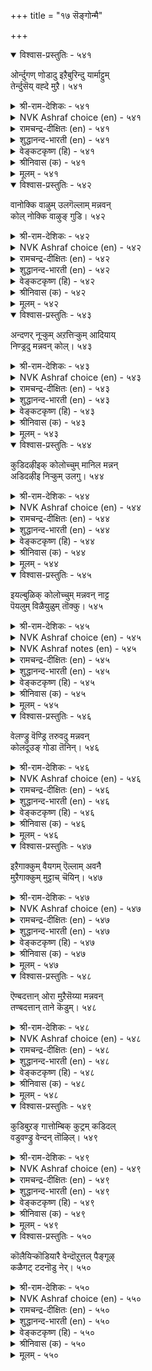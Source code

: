 +++
title = "१७ सॆङ्गोन्मै"

+++


<details open><summary>विश्वास-प्रस्तुतिः - ५४१</summary>

ओर्न्दुगण् णोडादु इऱैबुरिन्दु यार्माट्टुम्  
तेर्न्दुसॆय् वह्दे मुऱै।       ५४१
</details>

<details><summary>श्री-राम-देशिकः - ५४१</summary>

पक्षपातं विना राज्ञा माध्यस्थ्यमवलम्बता ।  
यथाशास्त्रं दण्डदानं नीतिपालनमुच्यते ॥ ५४१॥
</details>

<details><summary>NVK Ashraf choice (en) - ५४१</summary>

०५४१
The way is to launch an enquiry, investigate with impartiality,
And dispense as per norms.
(N.V.K. Ashraf)
</details>

<details><summary>रामचन्द्र-दीक्षितः (en) - ५४१</summary>

541\. ōrntu, kaṇṇōṭātu, iṟai purintu, yārmāṭṭum  
tērntu, ceyvaḵtē muṟai.

541\. Strict enquiry and impartial justice mark the rule of a just monarch.  
</details>

<details><summary>शुद्धानन्द-भारती (en) - ५४१</summary>

1\. ஓர்ந்துகண் ணோடாது இறைபுரிந்து யார்மாட்டும்  
தேர்ந்துசெய் வஃதே முறை.  
Test and attest impartially  
Consult and act the laws justly.        541  
</details>

<details><summary>वेङ्कटकृष्ण (हि) - ५४१</summary>

541
सबसे निर्दाक्षिण्य हो, सोच दोष की रीती ।  
उचित दण्ड़ निष्पक्ष रह, देना ही है नीति ॥
</details>

<details><summary>श्रीनिवास (क) - ५४१</summary>

541. यारॆल्ल आगलि तप्पु यावुदॆन्दु परिशीलिसि, पक्षपातवॆणिसदॆ विचारमाडि नडॆदुकॊळ्ळुवुदे न्यायवॆनिसुवुदु.

</details>

<details><summary>मूलम् - ५४१</summary>

ओर्न्दुगण् णोडादु इऱैबुरिन्दु यार्माट्टुम्  
तेर्न्दुसॆय् वह्दे मुऱै।       ५४१
</details>

<details open><summary>विश्वास-प्रस्तुतिः - ५४२</summary>

वानोक्कि वाऴुम् उलगॆल्लाम् मन्नवन्  
कोल् नोक्कि वाऴुङ् गुडि।       ५४२
</details>

<details><summary>श्री-राम-देशिकः - ५४२</summary>

लोके जीवगणाः सर्वे वर्तन्ते वृष्टिकाङ्क्षुणः ।  
देशे जनास्तथा राज्ञः काङ्क्षन्ते नीतिपालनम् ॥ ५४२॥
</details>

<details><summary>NVK Ashraf choice (en) - ५४२</summary>

०५४२
All the world looks up to heaven for rain
And the subjects to their king for justice. *
(P.S. Sundaram)
</details>

<details><summary>रामचन्द्र-दीक्षितः (en) - ५४२</summary>

542\. vāṉ nōkki vāḻum ulaku ellām;-maṉṉavaṉ  
kōl nōkki vāḻum kuṭi.

542\. The world looks to rain for its existence. The subjects look to the sceptre for their existence.  
</details>

<details><summary>शुद्धानन्द-भारती (en) - ५४२</summary>

2\. வானோக்கி வாழும் உலகெல்லாம் மன்னவன்  
கோல்நோக்கி வாழும் குடி.  
The earth looks up to sky and thrives  
And mankind to king's rod of justice.        542  
</details>

<details><summary>वेङ्कटकृष्ण (हि) - ५४२</summary>

542
जीवित हैं ज्यों जीव सब, ताक मेघ की ओर ।  
प्रजा ताक कर जी रही, राजदण्ड की ओर ॥
</details>

<details><summary>श्रीनिवास (क) - ५४२</summary>

542. लोकदल्लिरुव जीविगळॆल्ल मळॆयन्नु निरीक्षिसि बाळुवरु; अदे रीति प्रजॆगळॆल्ला अरसन (न्यायपालनॆय) राजदण्डवन्नु निरीक्षिसि बाळुवरु.

</details>

<details><summary>मूलम् - ५४२</summary>

वानोक्कि वाऴुम् उलगॆल्लाम् मन्नवन्  
कोल् नोक्कि वाऴुङ् गुडि।       ५४२
</details>

<details open><summary>विश्वास-प्रस्तुतिः - ५४३</summary>

अन्दणर् नूऱ्कुम् अऱत्तिऱ्कुम् आदियाय्  
निण्ड्रदु मन्नवन् कोल्।       ५४३
</details>

<details><summary>श्री-राम-देशिकः - ५४३</summary>

विप्रप्रवर्तितं वेदं धर्मं वेदेषु बोधितम् ।  
लक्ष्यीकृत्य न्याय्यमार्गे रक्षणं राजलक्षणम् ॥ ५४३॥
</details>

<details><summary>NVK Ashraf choice (en) - ५४३</summary>

०५४३
The scepter of the king furnishes the basic support
To virtue and scriptures.
(S. Maharajan)
</details>

<details><summary>रामचन्द्र-दीक्षितः (en) - ५४३</summary>

543\. antaṇar nūṟkum, aṟattiṟkum, ātiyāy  
niṉṟatu-maṉṉavaṉ kōl.

543\. The king’s sceptre is the standing proof of Brahminical books and their teachings.  
</details>

<details><summary>शुद्धानन्द-भारती (en) - ५४३</summary>

3\. அந்தணர் நூற்கும் அறத்திற்கும் ஆதியாய்  
நின்றது மன்னவன் கோல்.  
The Sage's scripture and virtue spring  
From the sceptre of a stately king.        543  
</details>

<details><summary>वेङ्कटकृष्ण (हि) - ५४३</summary>

543
ब्राहमण-पोषित वेद औ’, उसमें प्रस्तुत धर्म ।  
इनका स्थिर आधार है, राजदण्ड का धर्म ॥
</details>

<details><summary>श्रीनिवास (क) - ५४३</summary>

543. बाह्मणर वेदगळिगू, धर्मक्कू अडिगल्लागि निन्तु (कापाडुवुदु) अरसन राजदण्ड.

</details>

<details><summary>मूलम् - ५४३</summary>

अन्दणर् नूऱ्कुम् अऱत्तिऱ्कुम् आदियाय्  
निण्ड्रदु मन्नवन् कोल्।       ५४३
</details>

<details open><summary>विश्वास-प्रस्तुतिः - ५४४</summary>

कुडिदऴीइक् कोलोच्चुम् मानिल मन्नन्  
अडिदऴीइ निऱ्कुम् उलगु।       ५४४
</details>

<details><summary>श्री-राम-देशिकः - ५४४</summary>

स्ववशे मानवान् कृत्वा रक्षन्तं न्याय्यवर्त्मनि ।  
महीपतिं प्रजाः सर्वाः प्रेक्षन्ते प्रीतिपूर्वकम् ॥ ५४४॥
</details>

<details><summary>NVK Ashraf choice (en) - ५४४</summary>

०५४४
A great kingdom's monarch who rules embracing his subjects
Has the world embrace his feet. *
(Satguru Subramuniyaswami)
</details>

<details><summary>रामचन्द्र-दीक्षितः (en) - ५४४</summary>

544\. kuṭi taḻīik kōl ōccum mā nila maṉṉaṉ  
aṭi taḻīi niṟkum, ulaku.

544\. The world falls at the feet of a great King who wields the sceptre for his subjects’ welfare.  
</details>

<details><summary>शुद्धानन्द-भारती (en) - ५४४</summary>

4\. குடிதழீஇக் கோலோச்சும் மாநில மன்னன்  
அடிதழீஇ நிற்கும் உலகு.  
The world clings to the ruler's feet  
Whose sceptre clasps the people's heart.        544  
</details>

<details><summary>वेङ्कटकृष्ण (हि) - ५४४</summary>

544
प्रजा-पाल जो हो रहा, ढोता शासन-भार ।  
पाँव पकड़ उस भूप के, टिकता है संसार ॥
</details>

<details><summary>श्रीनिवास (क) - ५४४</summary>

544. प्रजॆगळन्नु (प्रीतियिन्द) तप्पिकॊण्डु, राजदण्डदिन्द न्यायवन्नु नडॆसुव अरसन अडिगळन्नु लोकवे तब्बिकॊण्डु बाळुवुदु.

</details>

<details><summary>मूलम् - ५४४</summary>

कुडिदऴीइक् कोलोच्चुम् मानिल मन्नन्  
अडिदऴीइ निऱ्कुम् उलगु।       ५४४
</details>

<details open><summary>विश्वास-प्रस्तुतिः - ५४५</summary>

इयल्बुळिक् कोलोच्चुम् मन्नवन् नाट्ट  
पॆयलुम् विळैयुळुम् तॊक्कु।       ५४५
</details>

<details><summary>श्री-राम-देशिकः - ५४५</summary>

नीतिशास्त्रानुरोधेन रक्षतो धर्मवर्त्मना ।  
राज्ञो देशे कालवृष्टिः सस्यावृद्धिश्च जायते ॥ ५४५॥
</details>

<details><summary>NVK Ashraf choice (en) - ५४५</summary>

०५४५
The king who rules according to the law
Never lacks rain and corn.
(P.S. Sundaram)
</details>

<details><summary>NVK Ashraf notes (en) - ५४५</summary>

५४५. Relationship between King and Rain has been emphasized by Valluvar in at least three places in Kural. Very similar ideas are conveyed in two couplets of the next chapter on “Misrule”. In ५५७, Valluvar says “How fares the earth without rain? So fares life under a ruthless king” and in ५५९ he says “If a king acts contrary to justice, monsoons fail and clouds shed no rain”.
</details>

<details><summary>रामचन्द्र-दीक्षितः (en) - ५४५</summary>

545\. iyalpuḷik kōl ōccum maṉṉavaṉ nāṭṭa-  
peyalum viḷaiyuḷum tokku.

545\. Both seasonal rains and waving corn are seen in the land of a righteous monarch.  
</details>

<details><summary>शुद्धानन्द-भारती (en) - ५४५</summary>

5\. இயல்புளிக் கோலோச்சும் மன்னவன் நாட்ட  
பெயலும் விளையுளும் தொக்கு  
Full rains and yields enrich the land  
Which is ruled by a righteous hand.        545  
</details>

<details><summary>वेङ्कटकृष्ण (हि) - ५४५</summary>

545
है जिस नृप के देश में, शासन सुनीतिपूर्ण ।  
साथ मौसिमी वृष्टि के, रहे उपज भी पूर्ण ॥
</details>

<details><summary>श्रीनिवास (क) - ५४५</summary>

545. नीतिधर्मगळिनुसारवागि तन्न राजदण्डवन्नु निर्विहिसुव अरसन नाडिनल्लि (सकालदल्लि) मळॆयू समृद्दियाद बॆळॆयू ऒट्टिगे नॆलसुत्तदॆ.

</details>

<details><summary>मूलम् - ५४५</summary>

इयल्बुळिक् कोलोच्चुम् मन्नवन् नाट्ट  
पॆयलुम् विळैयुळुम् तॊक्कु।       ५४५
</details>

<details open><summary>विश्वास-प्रस्तुतिः - ५४६</summary>

वेलण्ड्रु वॆण्ड्रि तरुवदु मन्नवन्  
कोलदूउङ् गोडा तॆनिन्।       ५४६
</details>

<details><summary>श्री-राम-देशिकः - ५४६</summary>

शूलमात्रेण भूपालो जयं युद्धे न विन्दते ।  
लभते नीतिदण्डेन जयं, दण्डो ऋजुर्यदि ॥ ५४६॥
</details>

<details><summary>NVK Ashraf choice (en) - ५४६</summary>

०५४६
Not his spear but a straight scepter
Is what gives a monarch his triumph.
(P.S. Sundaram)
</details>

<details><summary>रामचन्द्र-दीक्षितः (en) - ५४६</summary>

546\. vēl aṉṟu, veṉṟi taruvatu; maṉṉavaṉ  
kōl; atūum, kōṭātu eṉiṉ.

546\. Victory is won not by the spear but by the unswerving sceptre of a monarch.  
</details>

<details><summary>शुद्धानन्द-भारती (en) - ५४६</summary>

6\. வேலன்று வென்றி தருவது மன்னவன்  
கோலதூஉம் கோடா தெனின்  
Not the spear but the sceptre straight  
That brings success to monarch's might.        546  
</details>

<details><summary>वेङ्कटकृष्ण (हि) - ५४६</summary>

546
रजा को भाला नहीं, जो देता है जीत ।  
राजदण्ड ही दे विजय, यदि उसमें है सीध ॥
</details>

<details><summary>श्रीनिवास (क) - ५४६</summary>

546. अरसनिगॆ जयगळिसि तरुवुदु आयुधगळल्ल; पक्षपातविल्लद अवन राजदण्डद बल.

</details>

<details><summary>मूलम् - ५४६</summary>

वेलण्ड्रु वॆण्ड्रि तरुवदु मन्नवन्  
कोलदूउङ् गोडा तॆनिन्।       ५४६
</details>

<details open><summary>विश्वास-प्रस्तुतिः - ५४७</summary>

इऱैगाक्कुम् वैयगम् ऎल्लाम् अवनै  
मुऱैगाक्कुम् मुट्टाच् चॆयिन्।       ५४७
</details>

<details><summary>श्री-राम-देशिकः - ५४७</summary>

नीतिदण्डेन सकलं जगद्यः पाति पार्थिवः ।  
स एव नीतिदण्डस्तं पालयेन्नात्र संशयः ॥ ५४७॥
</details>

<details><summary>NVK Ashraf choice (en) - ५४७</summary>

०५४७
The king guards all the land, and his own rule
Will guard him if he is straight.
(P.S. Sundaram)
</details>

<details><summary>रामचन्द्र-दीक्षितः (en) - ५४७</summary>

547\. iṟai kākkum, vaiyakam ellām; avaṉai  
muṟai kākkum, muṭṭāc ceyiṉ.

547\. The king protects the whole world and justice protects him if unfailingly admonished.  
</details>

<details><summary>शुद्धानन्द-भारती (en) - ५४७</summary>

7\. இறைகாக்கும் வையக மெல்லாம் அவனை  
முறைகாக்கும் முட்டாச் செயின்.  
The king protects the entire earth  
And justice protects his royal worth.        547  
</details>

<details><summary>वेङ्कटकृष्ण (हि) - ५४७</summary>

547
रक्षा सारे जगत की, करता है नरनाथ ।  
उसका रक्षक नीति है, यदि वह चले अबाध ॥
</details>

<details><summary>श्रीनिवास (क) - ५४७</summary>

547. लोकवन्नॆल्ला अरसनु कापाडुवनु; नीतिधर्म कॆडदन्तॆ आडळित नडॆसुववनादरॆ अरसनन्नु आ धर्मवे कापाडुवुदु.

</details>

<details><summary>मूलम् - ५४७</summary>

इऱैगाक्कुम् वैयगम् ऎल्लाम् अवनै  
मुऱैगाक्कुम् मुट्टाच् चॆयिन्।       ५४७
</details>

<details open><summary>विश्वास-प्रस्तुतिः - ५४८</summary>

ऎण्बदत्तान् ओरा मुऱैसॆय्या मन्नवन्  
तण्बदत्तान् ताने कॆडुम्।       ५४८
</details>

<details><summary>श्री-राम-देशिकः - ५४८</summary>

जनानां सुलभो भूत्वा तेषां श्रुत्वा च वाञ्छितम् ।  
अयच्छन् पार्थिवो नीतिं सापवादो विनश्यति ॥ ५४८॥
</details>

<details><summary>NVK Ashraf choice (en) - ५४८</summary>

०५४८
An indifferent unjust king beyond the reach of his subjects
Will sink beyond and perish.
(N.V.K. Ashraf)
</details>

<details><summary>रामचन्द्र-दीक्षितः (en) - ५४८</summary>

548\. eṇ patattāṉ ōrā, muṟai ceyyā, maṉṉavaṉ  
taṇ patattāṉ tāṉē keṭum.

548\. The king who does not administer impartial justice goes to ruin.  
</details>

<details><summary>शुद्धानन्द-भारती (en) - ५४८</summary>

8\. எண்பதத்தான் ஓரா முறைசெய்யா மன்னவன்  
தண்பதத்தான் தானே கெடும்.  
Hard of access, the unjust king  
He shall himself his ruin bring.        548  
</details>

<details><summary>वेङ्कटकृष्ण (हि) - ५४८</summary>

548
न्याय करे नहिं सोच कर, तथा भेंट भी कष्ट ।  
ऐसा नृप हो कर पतित, होता खुद ही नष्ट ॥
</details>

<details><summary>श्रीनिवास (क) - ५४८</summary>

548. भोळे स्वभावदिन्द, विचार माडदॆ, नीति धर्मवन्नु नडॆसदिरुव अरसनु, कीळु स्थितिगॆ बन्दु ताने कॆडुत्तानॆ.

</details>

<details><summary>मूलम् - ५४८</summary>

ऎण्बदत्तान् ओरा मुऱैसॆय्या मन्नवन्  
तण्बदत्तान् ताने कॆडुम्।       ५४८
</details>

<details open><summary>विश्वास-प्रस्तुतिः - ५४९</summary>

कुडिबुऱङ् गात्तोम्बिक् कुट्रम् कडिदल्  
वडुवण्ड्रु वेन्दन् तॊऴिल्।       ५४९
</details>

<details><summary>श्री-राम-देशिकः - ५४९</summary>

शत्रुभ्यो रक्षणं नृणां, दण्डनादपराधिनाम् ।  
पापापनोदनं, राज्ञां धर्म एव न पापदम् ॥ ५४९॥
</details>

<details><summary>NVK Ashraf choice (en) - ५४९</summary>

०५४९
For a king who would guard and cherish his people,
To punish crimes is a duty, not defect.
(P.S. Sundaram)
</details>

<details><summary>रामचन्द्र-दीक्षितः (en) - ५४९</summary>

549\. kuṭi puṟaṅkāttu, ōmpi, kuṟṟam kaṭital  
vaṭu aṉṟu; vēntaṉ toḻil.

549\. To punish crime is the duty, not the fault of the king who attends to the welfare of his subjects.  
</details>

<details><summary>शुद्धानन्द-भारती (en) - ५४९</summary>

9\. குடிபுறங் காத்தோம்பிக் குற்றம் கடிதல்  
வடுவன்று வேந்தன் தொழில்.  
Save his subjects and chide the wrong  
Is flawless duty of a king.        549  
</details>

<details><summary>वेङ्कटकृष्ण (हि) - ५४९</summary>

549
जन-रक्षण कर शत्रु से, करता पालन-कर्म ।  
दोषी को दे दण्ड तो, दोष न, पर नृप-धर्म ॥
</details>

<details><summary>श्रीनिवास (क) - ५४९</summary>

549. प्रजॆगळन्नु इतररु बाधॆपडिसदन्तॆ कापाडि अवरन्नु सलहि, अपराधगळिगॆ तक्क दण्डनॆ विधिसुवुदु अरसन कर्तव्यवे हॊरतु अदु अवन दोषदल्ल.

</details>

<details><summary>मूलम् - ५४९</summary>

कुडिबुऱङ् गात्तोम्बिक् कुट्रम् कडिदल्  
वडुवण्ड्रु वेन्दन् तॊऴिल्।       ५४९
</details>

<details open><summary>विश्वास-प्रस्तुतिः - ५५०</summary>

कॊलैयिऱ्कॊडियारै वेन्दॊऱुत्तल् पैङ्गूऴ्  
कळैगट् टदनॊडु नेर्।       ५५०
</details>

<details><summary>श्री-राम-देशिकः - ५५०</summary>

मृतिदण्डप्रदानं तु पापिनामाततायिनाम् ।  
तृणानिर्मूलनसमं रूढसस्याभिवृद्धये ॥ ५५०॥
</details>

<details><summary>NVK Ashraf choice (en) - ५५०</summary>

०५५०
A king punishing criminals by execution
Is like a farmer removing weeds from his fields.*
(Satguru Subramuniyaswami)
</details>

<details><summary>रामचन्द्र-दीक्षितः (en) - ५५०</summary>

550\. kolaiyil, koṭiyārai, vēntu oṟuttal paiṅkūḻ  
kaḷai kaṭṭataṉoṭu nēr.

550\. Punishing murderers with death is like plucking out weeds among the crops.  
</details>

<details><summary>शुद्धानन्द-भारती (en) - ५५०</summary>

10\. கொலையிற் கொடியாரை வேந்தொறுத்தல் பைங்கூழ்  
களைகட் டதனொடு நேர்.  
Killing killers, the king, behold  
Weeds removes from cropful field.        550  
</details>

<details><summary>वेङ्कटकृष्ण (हि) - ५५०</summary>

550
यथा निराता खेत को, रखने फसल किसान ।  
मृत्यु-दण्ड नृप का उन्हें, जो हैं दुष्ट महान ॥
</details>

<details><summary>श्रीनिवास (क) - ५५०</summary>

550. अरसनादवनु कॆडुकन्नु माडुव प्रजॆगळिगॆ कोलॆदण्डनॆयिन्द दण्डिसुवुदु, पयिरन्नु कापाडलु कॆळॆयन्नु निवारिसुवुदक्कॆ समानवादुदु.
</details>

<details><summary>मूलम् - ५५०</summary>

कॊलैयिऱ्कॊडियारै वेन्दॊऱुत्तल् पैङ्गूऴ्  
कळैगट् टदनॊडु नेर्।       ५५०
</details>
